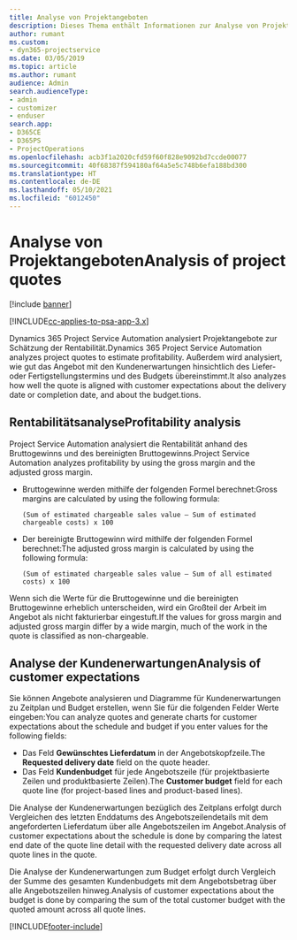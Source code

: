 ```yaml
---
title: Analyse von Projektangeboten
description: Dieses Thema enthält Informationen zur Analyse von Projektangeboten.
author: rumant
ms.custom:
- dyn365-projectservice
ms.date: 03/05/2019
ms.topic: article
ms.author: rumant
audience: Admin
search.audienceType:
- admin
- customizer
- enduser
search.app:
- D365CE
- D365PS
- ProjectOperations
ms.openlocfilehash: acb3f1a2020cfd59f60f828e9092bd7ccde00077
ms.sourcegitcommit: 40f68387f594180af64a5e5c748b6efa188bd300
ms.translationtype: HT
ms.contentlocale: de-DE
ms.lasthandoff: 05/10/2021
ms.locfileid: "6012450"
---
```

# <a name="analysis-of-project-quotes"></a><span data-ttu-id="7b927-103">Analyse von Projektangeboten</span><span class="sxs-lookup"><span data-stu-id="7b927-103">Analysis of project quotes</span></span>

[!include [banner](../includes/psa-now-project-operations.md)]

[!INCLUDE[cc-applies-to-psa-app-3.x](../includes/cc-applies-to-psa-app-3x.md)]

<span data-ttu-id="7b927-104">Dynamics 365 Project Service Automation analysiert Projektangebote zur Schätzung der Rentabilität.</span><span class="sxs-lookup"><span data-stu-id="7b927-104">Dynamics 365 Project Service Automation analyzes project quotes to estimate profitability.</span></span> <span data-ttu-id="7b927-105">Außerdem wird analysiert, wie gut das Angebot mit den Kundenerwartungen hinsichtlich des Liefer- oder Fertigstellungstermins und des Budgets übereinstimmt.</span><span class="sxs-lookup"><span data-stu-id="7b927-105">It also analyzes how well the quote is aligned with customer expectations about the delivery date or completion date, and about the budget.tions.</span></span>

## <a name="profitability-analysis"></a><span data-ttu-id="7b927-106">Rentabilitätsanalyse</span><span class="sxs-lookup"><span data-stu-id="7b927-106">Profitability analysis</span></span>

<span data-ttu-id="7b927-107">Project Service Automation analysiert die Rentabilität anhand des Bruttogewinns und des bereinigten Bruttogewinns.</span><span class="sxs-lookup"><span data-stu-id="7b927-107">Project Service Automation analyzes profitability by using the gross margin and the adjusted gross margin.</span></span>

- <span data-ttu-id="7b927-108">Bruttogewinne werden mithilfe der folgenden Formel berechnet:</span><span class="sxs-lookup"><span data-stu-id="7b927-108">Gross margins are calculated by using the following formula:</span></span>

  `
    (Sum of estimated chargeable sales value – Sum of estimated chargeable costs) x 100
  `
- <span data-ttu-id="7b927-109">Der bereinigte Bruttogewinn wird mithilfe der folgenden Formel berechnet:</span><span class="sxs-lookup"><span data-stu-id="7b927-109">The adjusted gross margin is calculated by using the following formula:</span></span>

  `
    (Sum of estimated chargeable sales value – Sum of all estimated costs) x 100
  `

<span data-ttu-id="7b927-110">Wenn sich die Werte für die Bruttogewinne und die bereinigten Bruttogewinne erheblich unterscheiden, wird ein Großteil der Arbeit im Angebot als nicht fakturierbar eingestuft.</span><span class="sxs-lookup"><span data-stu-id="7b927-110">If the values for gross margin and adjusted gross margin differ by a wide margin, much of the work in the quote is classified as non-chargeable.</span></span>

## <a name="analysis-of-customer-expectations"></a><span data-ttu-id="7b927-111">Analyse der Kundenerwartungen</span><span class="sxs-lookup"><span data-stu-id="7b927-111">Analysis of customer expectations</span></span>

<span data-ttu-id="7b927-112">Sie können Angebote analysieren und Diagramme für Kundenerwartungen zu Zeitplan und Budget erstellen, wenn Sie für die folgenden Felder Werte eingeben:</span><span class="sxs-lookup"><span data-stu-id="7b927-112">You can analyze quotes and generate charts for customer expectations about the schedule and budget if you enter values for the following fields:</span></span>

- <span data-ttu-id="7b927-113">Das Feld **Gewünschtes Lieferdatum** in der Angebotskopfzeile.</span><span class="sxs-lookup"><span data-stu-id="7b927-113">The **Requested delivery date** field on the quote header.</span></span>
- <span data-ttu-id="7b927-114">Das Feld **Kundenbudget** für jede Angebotszeile (für projektbasierte Zeilen und produktbasierte Zeilen).</span><span class="sxs-lookup"><span data-stu-id="7b927-114">The **Customer budget** field for each quote line (for project-based lines and product-based lines).</span></span>

<span data-ttu-id="7b927-115">Die Analyse der Kundenerwartungen bezüglich des Zeitplans erfolgt durch Vergleichen des letzten Enddatums des Angebotszeilendetails mit dem angeforderten Lieferdatum über alle Angebotszeilen im Angebot.</span><span class="sxs-lookup"><span data-stu-id="7b927-115">Analysis of customer expectations about the schedule is done by comparing the latest end date of the quote line detail with the requested delivery date across all quote lines in the quote.</span></span>

<span data-ttu-id="7b927-116">Die Analyse der Kundenerwartungen zum Budget erfolgt durch Vergleich der Summe des gesamten Kundenbudgets mit dem Angebotsbetrag über alle Angebotszeilen hinweg.</span><span class="sxs-lookup"><span data-stu-id="7b927-116">Analysis of customer expectations about the budget is done by comparing the sum of the total customer budget with the quoted amount across all quote lines.</span></span>


[!INCLUDE[footer-include](../includes/footer-banner.md)]